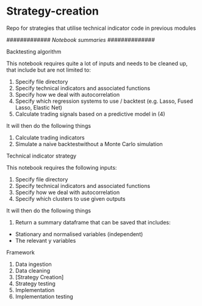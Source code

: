 # Strategy-creation

Repo for strategies that utilise technical indicator code in previous modules

*############# Notebook summaries ##############*

Backtesting algorithm

This notebook requires quite a lot of inputs and needs to be cleaned up, that include but are not limited to:

1) Specify file directory
2) Specify technical indicators and associated functions
3) Specify how we deal with autocorrelation
4) Specify which regression systems to use / backtest (e.g. Lasso, Fused Lasso, Elastic Net)
5) Calculate trading signals based on a predictive model in (4)


It will then do the following things

1) Calculate trading indicators
2) Simulate a naive backtestwithout a Monte Carlo simulation

Technical indicator strategy

This notebook requires the following inputs:

1) Specify file directory
2) Specify technical indicators and associated functions
3) Specify how we deal with autocorrelation
4) Specify which clusters to use given outputs


It will then do the following things

1) Return a summary dataframe that can be saved that includes:
- Stationary and normalised variables (independent)
- The relevant y variables



Framework
1. Data ingestion
2. Data cleaning
3. [Strategy Creation]
4. Strategy testing
5. Implementation
6. Implementation testing

